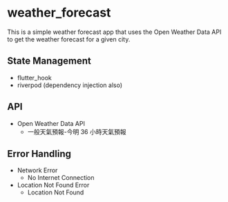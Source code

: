 # weather_forecast
This is a simple weather forecast app that uses the Open Weather Data API to get the weather forecast for a given city.

## State Management
- flutter_hook
- riverpod (dependency injection also)

## API 
- Open Weather Data API
  - 一般天氣預報-今明 36 小時天氣預報

## Error Handling
- Network Error
  - No Internet Connection
- Location Not Found Error
  - Location Not Found
